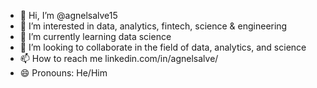 - 👋 Hi, I’m @agnelsalve15
- 👀 I’m interested in data, analytics, fintech, science & engineering
- 🌱 I’m currently learning data science
- 💞️ I’m looking to collaborate in the field of data, analytics, and science
- 📫 How to reach me linkedin.com/in/agnelsalve/
- 😄 Pronouns: He/Him

<!---
agnelsalve15/agnelsalve15 is a ✨ special ✨ repository because its `README.md` (this file) appears on your GitHub profile.
You can click the Preview link to take a look at your changes.
--->
